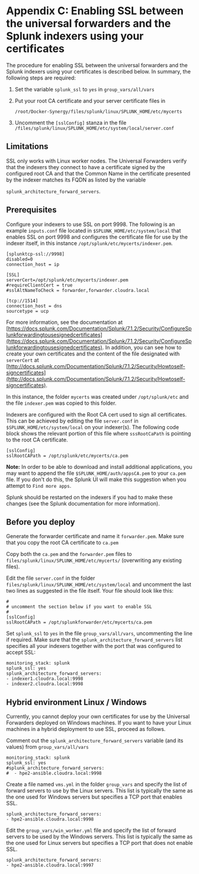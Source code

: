 # Appendix C: Enabling SSL between the universal forwarders and the Splunk indexers using your certificates

The procedure for enabling SSL between the universal forwarders and the Splunk indexers using your certificates is described below. In summary, the following steps are required:

1.  Set the variable `splunk_ssl` to `yes` in `group_vars/all/vars`
2.  Put your root CA certificate and your server certificate files in

    ```
    /root/Docker-Synergy/files/splunk/linux/SPLUNK_HOME/etc/mycerts
    ```

3.  Uncomment the `[sslConfig]` stanza in the file `/files/splunk/linux/SPLUNK_HOME/etc/system/local/server.conf` 

## Limitations

SSL only works with Linux worker nodes. The Universal Forwarders verify that the indexers they connect to have a certificate signed by the configured root CA and that the Common Name in the certificate presented by the indexer matches its FQDN as listed by the variable

 `splunk_architecture_forward_servers`.

## Prerequisites

Configure your indexers to use SSL on port 9998. The following is an example `inputs.conf` file located in `$SPLUNK_HOME/etc/system/local` that enables SSL on port 9998 and configures the certificate file for use by the indexer itself, in this instance `/opt/splunk/etc/mycerts/indexer.pem`.

```
[splunktcp-ssl://9998]
disabled=0
connection_host = ip

[SSL]
serverCert=/opt/splunk/etc/mycerts/indexer.pem
#requireClientCert = true
#sslAltNameToCheck = forwarder,forwarder.cloudra.local

[tcp://1514]
connection_host = dns
sourcetype = ucp

```

For more information, see the documentation at [https://docs.splunk.com/Documentation/Splunk/7.1.2/Security/ConfigureSplunkforwardingtousesignedcertificates](https://docs.splunk.com/Documentation/Splunk/7.1.2/Security/ConfigureSplunkforwardingtousesignedcertificates). In addition, you can see how to create your own certificates and the content of the file designated with `serverCert` at [http://docs.splunk.com/Documentation/Splunk/7.1.2/Security/Howtoself-signcertificates](http://docs.splunk.com/Documentation/Splunk/7.1.2/Security/Howtoself-signcertificates).

In this instance, the folder `mycerts` was created under `/opt/splunk/etc` and the file `indexer.pem` was copied to this folder.

Indexers are configured with the Root CA cert used to sign all certificates. This can be achieved by editing the file `server.conf` in `$SPLUNK_HOME/etc/system/local` on your indexer(s). The following code block shows the relevant portion of this file where `sssRootCaPath` is pointing to the root CA certificate.

```
[sslConfig]
sslRootCAPath = /opt/splunk/etc/mycerts/ca.pem
```

**Note:** In order to be able to download and install additional applications, you may want to append the file `$SPLUNK_HOME/auth/appsCA.pem` to your `ca.pem` file. If you don't do this, the Splunk UI will make this suggestion when you attempt to `Find more apps`.

Splunk should be restarted on the indexers if you had to make these changes (see the Splunk documentation for more information).

## Before you deploy

Generate the forwarder certificate and name it `forwarder.pem`. Make sure that you copy the root CA certificate to `ca.pem`

Copy both the `ca.pem` and the `forwarder.pem` files to `files/splunk/linux/SPLUNK_HOME/etc/mycerts/` (overwriting any existing files).

Edit the file `server.conf` in the folder `files/splunk/linux/SPLUNK_HOME/etc/system/local` and uncomment the last two lines as suggested in the file itself. Your file should look like this:

```
#
# uncomment the section below if you want to enable SSL
#
[sslConfig]
sslRootCAPath = /opt/splunkforwarder/etc/mycerts/ca.pem
```

Set `splunk_ssl` to `yes` in the file `group_vars/all/vars`, uncommenting the line if required. Make sure that the `splunk_architecture_forward_servers` list specifies all your indexers together with the port that was configured to accept SSL:

```
monitoring_stack: splunk
splunk_ssl: yes
splunk_architecture_forward_servers:
- indexer1.cloudra.local:9998
- indexer2.cloudra.local:9998
```

## Hybrid environment Linux / Windows

Currently, you cannot deploy your own certificates for use by the Universal Forwarders deployed on Windows machines. If you want to have your Linux machines in a hybrid deployment to use SSL, proceed as follows.

Comment out the `splunk_architecture_forward_servers` variable (and its values) from `group_vars/all/vars`

```
monitoring_stack: splunk
splunk_ssl: yes
#splunk_architecture_forward_servers:
#  - hpe2-ansible.cloudra.local:9998
```

Create a file named `vms.yml` in the folder `group_vars` and specify the list of forward servers to use by the Linux servers. This list is typically the same as the one used for Windows servers but specifies a TCP port that enables SSL.

```
splunk_architecture_forward_servers:
- hpe2-ansible.cloudra.local:9998
```

Edit the `group_vars/win_worker.yml` file and specify the list of forward servers to be used by the Windows servers. This list is typically the same as the one used for Linux servers but specifies a TCP port that does not enable SSL.

```
splunk_architecture_forward_servers:
- hpe2-ansible.cloudra.local:9997
```